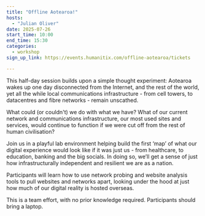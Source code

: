 ```yaml
---
title: "Offline Aotearoa!"
hosts:
  - "Julian Oliver"
date: 2025-07-26
start_time: 10:00
end_time: 15:30
categories:
  - workshop
sign_up_link: https://events.humanitix.com/offline-aotearoa/tickets

---
```


This half-day session builds upon a simple thought experiment: Aotearoa wakes
up one day disconnected from the Internet, and the rest of the world, yet all
the while local communications infrastructure - from cell towers, to
datacentres and fibre networks - remain unscathed. 

What could (or couldn't) we do with what we have?  What of our current network
and communications infrastructure, our most used sites and services, would
continue to function if we were cut off from the rest of human civilisation? 

Join us in a playful lab environment helping build the first ‘map’ of what our
digital experience would look like if it was just us - from healthcare, to
education, banking and the big socials. In doing so, we’ll get a sense of just
how infrastructurally independent and resilient we are as a nation.

Participants will learn how to use network probing and website analysis tools
to pull websites and networks apart, looking under the hood at just how much
of our digital reality is hosted overseas.

This is a team effort, with no prior knowledge required. Participants should
bring a laptop.
